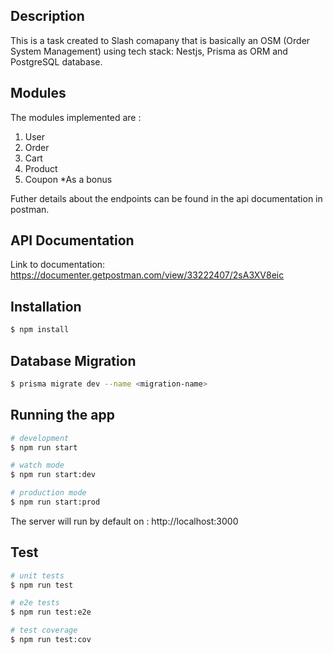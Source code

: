## Description

This is a task created to Slash comapany that is basically an OSM (Order System Management) using tech stack: Nestjs, Prisma as ORM and PostgreSQL database.

## Modules
The modules implemented are :
1. User
2. Order
3. Cart
4. Product
5. Coupon *As a bonus 

Futher details about the endpoints can be found in the api documentation in postman.

## API Documentation
Link to documentation: https://documenter.getpostman.com/view/33222407/2sA3XV8eic

## Installation

```bash
$ npm install
```

## Database Migration

```bash
$ prisma migrate dev --name <migration-name>
```

## Running the app

```bash
# development
$ npm run start

# watch mode
$ npm run start:dev

# production mode
$ npm run start:prod
```

The server will run by default on : http://localhost:3000

## Test

```bash
# unit tests
$ npm run test

# e2e tests
$ npm run test:e2e

# test coverage
$ npm run test:cov
```
